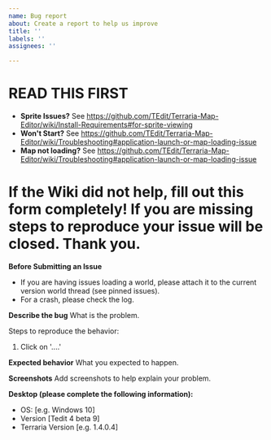 ```yaml
---
name: Bug report
about: Create a report to help us improve
title: ''
labels: ''
assignees: ''

---
```


# READ THIS FIRST
- **Sprite Issues?** See https://github.com/TEdit/Terraria-Map-Editor/wiki/Install-Requirements#for-sprite-viewing
- **Won't Start?** See https://github.com/TEdit/Terraria-Map-Editor/wiki/Troubleshooting#application-launch-or-map-loading-issue
- **Map not loading?** See https://github.com/TEdit/Terraria-Map-Editor/wiki/Troubleshooting#application-launch-or-map-loading-issue

# If the Wiki did not help, fill out this form completely! If you are missing steps to reproduce your issue will be closed. Thank you.


**Before Submitting an Issue**
* If you are having issues loading a world, please attach it to the current version world thread (see pinned issues).
* For a crash, please check the log.

**Describe the bug**
What is the problem.

Steps to reproduce the behavior:
1. Click on '....'

**Expected behavior**
What you expected to happen.

**Screenshots**
Add screenshots to help explain your problem.

**Desktop (please complete the following information):**
 - OS: [e.g. Windows 10]
 - Version [Tedit 4 beta 9]
 - Terraria Version [e.g. 1.4.0.4]
